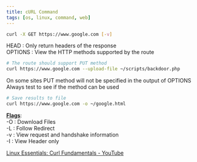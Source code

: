 ```yaml
---
title: cURL Command
tags: [os, linux, command, web]
---
```


````bash
curl -X GET https://www.google.com [-v]
````

HEAD : Only return headers of the response  
OPTIONS : View the HTTP methods supported by the route

````bash
# The route should support PUT method
curl https://www.google.com --upload-file ~/scripts/backdoor.php
````

On some sites PUT method will not be specified in the output of OPTIONS  
Always test to see if the method can be used

````bash
# Save results to file
curl https://www.google.com -o ~/google.html
````

**<u>Flags</u>**:  
-O : Download Files  
-L : Follow Redirect  
-v : View request and handshake information  
-I : View Header only

[Linux Essentials: Curl Fundamentals - YouTube](https://www.youtube.com/watch?v=Xy7fDxz39FM)